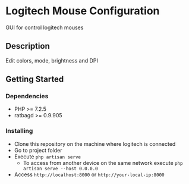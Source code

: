 # Logitech Mouse Configuration

GUI for control logitech mouses

## Description

Edit colors, mode, brightness and DPI

## Getting Started

### Dependencies

* PHP >= 7.2.5
* ratbagd >= 0.9.905

### Installing

* Clone this repository on the machine where logitech is connected
* Go to project folder
* Execute `php artisan serve`
    * To access from another device on the same network execute `php artisan serve --host 0.0.0.0`
* Access `http://localhost:8000` or `http://your-local-ip:8000`

